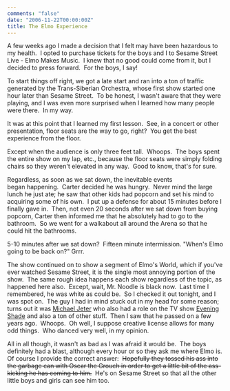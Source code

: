 ```yaml
---
comments: "false"
date: "2006-11-22T00:00:00Z"
title: The Elmo Experience
---
```

A few weeks ago I made a decision that I felt may have been hazardous to my health.  I opted to purchase tickets for the boys and I to Sesame Street Live - Elmo Makes Music.  I knew that no good could come from it, but I decided to press forward.  For the boys, I say!

To start things off right, we got a late start and ran into a ton of traffic generated by the Trans-Siberian Orchestra, whose first show started one hour later than Sesame Street.  To be honest, I wasn't aware that they were playing, and I was even more surprised when I learned how many people were there.  In my way.

It was at this point that I learned my first lesson.  See, in a concert or other presentation, floor seats are the way to go, right?  You get the best experience from the floor.

Except when the audience is only three feet tall.  Whoops.  The boys spent the entire show on my lap, etc., because the floor seats were simply folding chairs so they weren't elevated in any way.  Good to know, that's for sure.

Regardless, as soon as we sat down, the inevitable events began happening.  Carter decided he was hungry.  Never mind the large lunch he just ate; he saw that other kids had popcorn and set his mind to acquiring some of his own.  I put up a defense for about 15 minutes before I finally gave in.  Then, not even 20 seconds after we sat down from buying popcorn, Carter then informed me that he absolutely had to go to the bathroom.  So we went for a walkabout all around the Arena so that he could hit the bathrooms.

5-10 minutes after we sat down?  Fifteen minute intermission. "When's Elmo going to be back on?" Grrr.

The show continued on to show a segment of Elmo's World, which if you've ever watched Sesame Street, it is the single most annoying portion of the show.  The same rough idea happens each show regardless of the topic, as happened here also.  Except, wait, Mr. Noodle is black now.  Last time I remembered, he was white as could be.  So I checked it out tonight, and I was spot on.  The guy I had in mind stuck out in my head for some reason; turns out it was [Michael Jeter][1] who also had a role on the TV show [Evening Shade][2] and also a ton of other stuff.  Then I saw that he passed on a few years ago.  Whoops.  Oh well, I suppose creative license allows for many odd things.  Who danced very well, in my opinion.

All in all though, it wasn't as bad as I was afraid it would be.  The boys definitely had a blast, although every hour or so they ask me where Elmo is.  Of course I provide the correct answer:  ~~Hopefully they tossed his ass into the garbage can with Oscar the Grouch in order to get a little bit of the ass-kicking he has coming to him.~~  He's on Sesame Street so that all the other little boys and girls can see him too.

[1]: http://www.imdb.com/name/nm0005052/
[2]: http://www.imdb.com/title/tt0098790/